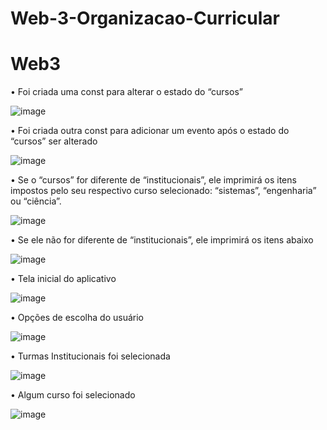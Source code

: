 # Web-3-Organizacao-Curricular

# Web3

•	Foi criada uma const para alterar o estado do “cursos”
 
![image](https://user-images.githubusercontent.com/85572804/205674534-448946df-df05-41ad-bd7f-f8d657ee5eaf.png)

•	Foi criada outra const para adicionar um evento após o estado do “cursos” ser alterado

![image](https://user-images.githubusercontent.com/85572804/205674874-6277044f-d2e6-46ac-a651-f94c738f6922.png)

•	Se o “cursos” for diferente de “institucionais”, ele imprimirá os itens impostos pelo seu respectivo curso selecionado: “sistemas”, “engenharia” ou “ciência”.

![image](https://user-images.githubusercontent.com/85572804/205677427-29676502-052d-409e-b126-ef64073b535c.png)

•	Se ele não for diferente de “institucionais”, ele imprimirá os itens abaixo

![image](https://user-images.githubusercontent.com/85572804/205677529-afc8cb30-4831-46a4-a9d2-40db2634538f.png)

•	Tela inicial do aplicativo

![image](https://user-images.githubusercontent.com/85572804/205678109-10a66e4c-9761-4089-bcfb-b1e3831c4f45.png)

•	Opções de escolha do usuário

![image](https://user-images.githubusercontent.com/85572804/205678251-ff166d77-3450-43fa-aabc-35a1031930f4.png)

•	Turmas Institucionais foi selecionada

![image](https://user-images.githubusercontent.com/85572804/205678332-6cbef868-83c6-4b4a-8607-184a1b1cabef.png)

•	Algum curso foi selecionado

![image](https://user-images.githubusercontent.com/85572804/205678527-c9ffcddb-ce25-4e27-93ff-c3e041d57f59.png)
